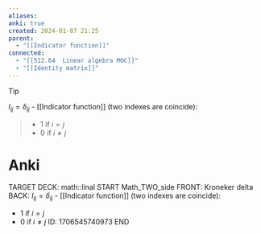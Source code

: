 ```yaml
---
aliases:
anki: true
created: 2024-01-07 21:25
parent:
  - "[[Indicator function]]"
connected:
  - "[[512.64  Linear algebra MOC]]"
  - "[[Identity matrix]]"
---
```

> [!tip] 
$I_{ij} = \delta_{ij}$ - [[Indicator function]] (two indexes are coincide):
> - $1$ if $i = j$
> - $0$ if $i \ne j$


# Anki
TARGET DECK: math::linal
START
Math_TWO_side
FRONT: Kroneker delta
BACK: $I_{ij} = \delta_{ij}$ - [[Indicator function]] (two indexes are coincide):
- $1$ if $i = j$
- $0$ if $i \ne j$
ID: 1706545740973
END












